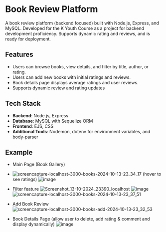 # Book Review Platform

A book review platform (backend focused) built with Node.js, Express, and MySQL. Developed for the K Youth Course as a project for backend development proficiency. Supports dynamic rating and reviews, and is ready for deployment.

## Features

- Users can browse books, view details, and filter by title, author, or rating.
- Users can add new books with initial ratings and reviews.
- Book details page displays average ratings and user reviews.
- Supports dynamic review and rating updates

## Tech Stack

- **Backend**: Node.js, Express
- **Database**: MySQL with Sequelize ORM
- **Frontend**: EJS, CSS
- **Additional Tools**: Nodemon, dotenv for environment variables, and body-parser

## Example
- Main Page (Book Gallery)
- ![screencapture-localhost-3000-books-2024-10-13-23_34_17](https://github.com/user-attachments/assets/636402af-c1ad-411a-bbea-0a55d8dca55a)
(hover to see ratings)
![image](https://github.com/user-attachments/assets/7146b9fa-8c03-4ce0-b864-5df37ed93f35)
- Filter feature
![Screenshot_13-10-2024_23390_localhost](https://github.com/user-attachments/assets/c125b75c-1d12-4609-b8c7-5ca9b05c016a)
![image](https://github.com/user-attachments/assets/6c838f8a-6e07-411b-bc24-2db55bc1dfc3)
![screencapture-localhost-3000-books-2024-10-13-23_37_51](https://github.com/user-attachments/assets/98ed32bf-061c-4537-9056-9d046f591ca6)
- Add Book Review
![screencapture-localhost-3000-books-add-2024-10-13-23_32_53](https://github.com/user-attachments/assets/3162c97e-e718-426c-9ba5-5553f73e25d7)

- Book Details Page (allow user to delete, add rating & comment and display dynamically)
![image](https://github.com/user-attachments/assets/e1f2abf9-ae81-4233-a5dc-ac8d1f4ec196)
